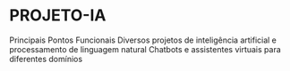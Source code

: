 # PROJETO-IA
Principais Pontos Funcionais Diversos projetos de inteligência artificial e processamento de linguagem natural Chatbots e assistentes virtuais para diferentes domínios
